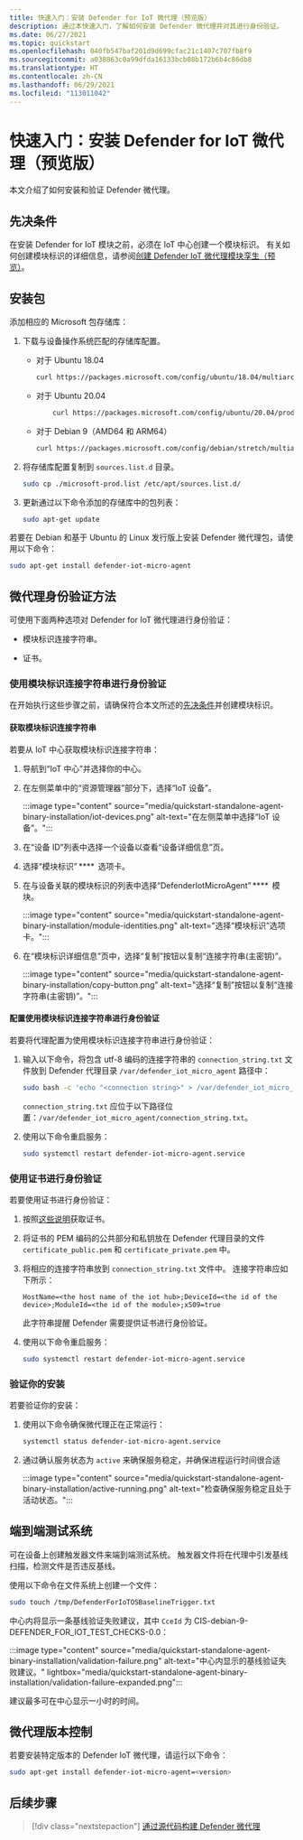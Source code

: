 ```yaml
---
title: 快速入门：安装 Defender for IoT 微代理（预览版）
description: 通过本快速入门，了解如何安装 Defender 微代理并对其进行身份验证。
ms.date: 06/27/2021
ms.topic: quickstart
ms.openlocfilehash: 040fb547baf201d9d699cfac21c1407c707fb8f9
ms.sourcegitcommit: a038863c0a99dfda16133bcb08b172b6b4c86db8
ms.translationtype: HT
ms.contentlocale: zh-CN
ms.lasthandoff: 06/29/2021
ms.locfileid: "113011042"
---
```

# <a name="quickstart-install-defender-for-iot-micro-agent-preview"></a>快速入门：安装 Defender for IoT 微代理（预览版）

本文介绍了如何安装和验证 Defender 微代理。

## <a name="prerequisites"></a>先决条件

在安装 Defender for IoT 模块之前，必须在 IoT 中心创建一个模块标识。 有关如何创建模块标识的详细信息，请参阅[创建 Defender IoT 微代理模块孪生（预览）](quickstart-create-micro-agent-module-twin.md)。

## <a name="install-the-package"></a>安装包

添加相应的 Microsoft 包存储库：

1. 下载与设备操作系统匹配的存储库配置。  

    - 对于 Ubuntu 18.04

        ```bash
        curl https://packages.microsoft.com/config/ubuntu/18.04/multiarch/prod.list > ./microsoft-prod.list
        ```

    - 对于 Ubuntu 20.04

        ```bash
            curl https://packages.microsoft.com/config/ubuntu/20.04/prod.list > ./microsoft-prod.list
        ```

    - 对于 Debian 9（AMD64 和 ARM64）

        ```bash
        curl https://packages.microsoft.com/config/debian/stretch/multiarch/prod.list > ./microsoft-prod.list
        ```

1. 将存储库配置复制到 `sources.list.d` 目录。

    ```bash
    sudo cp ./microsoft-prod.list /etc/apt/sources.list.d/
    ```

1. 更新通过以下命令添加的存储库中的包列表：

    ```bash
    sudo apt-get update
    ```

若要在 Debian 和基于 Ubuntu 的 Linux 发行版上安装 Defender 微代理包，请使用以下命令：

```bash
sudo apt-get install defender-iot-micro-agent 
```

## <a name="micro-agent-authentication-methods"></a>微代理身份验证方法 

可使用下面两种选项对 Defender for IoT 微代理进行身份验证： 

- 模块标识连接字符串。 

- 证书。

### <a name="authenticate-using-a-module-identity-connection-string"></a>使用模块标识连接字符串进行身份验证

在开始执行这些步骤之前，请确保符合本文所述的[先决条件](#prerequisites)并创建模块标识。 

#### <a name="get-the-module-identity-connection-string"></a>获取模块标识连接字符串

若要从 IoT 中心获取模块标识连接字符串： 

1. 导航到“IoT 中心”并选择你的中心。

1. 在左侧菜单中的“资源管理器”部分下，选择“IoT 设备”。 

   :::image type="content" source="media/quickstart-standalone-agent-binary-installation/iot-devices.png" alt-text="在左侧菜单中选择“IoT 设备”。":::

1. 在“设备 ID”列表中选择一个设备以查看“设备详细信息”页。

1. 选择“模块标识” ****  选项卡。

1. 在与设备关联的模块标识的列表中选择“DefenderIotMicroAgent” ****  模块。

   :::image type="content" source="media/quickstart-standalone-agent-binary-installation/module-identities.png" alt-text="选择“模块标识”选项卡。":::

1. 在“模块标识详细信息”页中，选择“复制”按钮以复制“连接字符串(主密钥)”。

   :::image type="content" source="media/quickstart-standalone-agent-binary-installation/copy-button.png" alt-text="选择“复制”按钮以复制“连接字符串(主密钥)”。":::

#### <a name="configure-authentication-using-a-module-identity-connection-string"></a>配置使用模块标识连接字符串进行身份验证

若要将代理配置为使用模块标识连接字符串进行身份验证：

1. 输入以下命令，将包含 utf-8 编码的连接字符串的 `connection_string.txt` 文件放到 Defender 代理目录 `/var/defender_iot_micro_agent` 路径中：

    ```bash
    sudo bash -c 'echo "<connection string>" > /var/defender_iot_micro_agent/connection_string.txt'
    ```

    `connection_string.txt` 应位于以下路径位置：`/var/defender_iot_micro_agent/connection_string.txt`。

1. 使用以下命令重启服务：  

    ```bash
    sudo systemctl restart defender-iot-micro-agent.service 
    ```

### <a name="authenticate-using-a-certificate"></a>使用证书进行身份验证

若要使用证书进行身份验证：

1. 按照[这些说明](../../iot-hub/tutorial-x509-scripts.md)获取证书。

1. 将证书的 PEM 编码的公共部分和私钥放在 Defender 代理目录的文件 `certificate_public.pem` 和 `certificate_private.pem` 中。 

1. 将相应的连接字符串放到 `connection_string.txt` 文件中。 连接字符串应如下所示： 

    `HostName=<the host name of the iot hub>;DeviceId=<the id of the device>;ModuleId=<the id of the module>;x509=true` 

    此字符串提醒 Defender 需要提供证书进行身份验证。 

1. 使用以下命令重启服务：  

    ```bash
    sudo systemctl restart defender-iot-micro-agent.service
    ```

### <a name="validate-your-installation"></a>验证你的安装

若要验证你的安装：

1. 使用以下命令确保微代理正在正常运行：  

    ```bash
    systemctl status defender-iot-micro-agent.service
    ```

1. 通过确认服务状态为 `active` 来确保服务稳定，并确保进程运行时间很合适

    :::image type="content" source="media/quickstart-standalone-agent-binary-installation/active-running.png" alt-text="检查确保服务稳定且处于活动状态。":::
 
## <a name="testing-the-system-end-to-end"></a>端到端测试系统 

可在设备上创建触发器文件来端到端测试系统。 触发器文件将在代理中引发基线扫描，检测文件是否违反基线。 

使用以下命令在文件系统上创建一个文件：

```bash
sudo touch /tmp/DefenderForIoTOSBaselineTrigger.txt 
```

中心内将显示一条基线验证失败建议，其中 `CceId` 为 CIS-debian-9-DEFENDER_FOR_IOT_TEST_CHECKS-0.0： 

:::image type="content" source="media/quickstart-standalone-agent-binary-installation/validation-failure.png" alt-text="中心内显示的基线验证失败建议。" lightbox="media/quickstart-standalone-agent-binary-installation/validation-failure-expanded.png":::

建议最多可在中心显示一小时的时间。 

## <a name="micro-agent-versioning"></a>微代理版本控制 

若要安装特定版本的 Defender IoT 微代理，请运行以下命令： 

```bash
sudo apt-get install defender-iot-micro-agent=<version>
```

## <a name="next-steps"></a>后续步骤

> [!div class="nextstepaction"]
> [通过源代码构建 Defender 微代理](quickstart-building-the-defender-micro-agent-from-source.md)